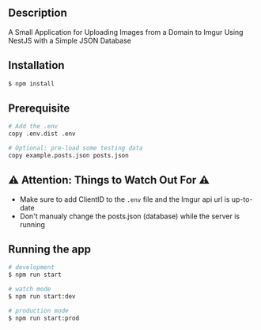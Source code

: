 ## Description

A Small Application for Uploading Images from a Domain to Imgur Using NestJS with a Simple JSON Database

## Installation

```bash
$ npm install
```

## Prerequisite
```bash
# Add the .env
copy .env.dist .env

# Optional: pre-load some testing data
copy example.posts.json posts.json
```
## :warning: Attention: Things to Watch Out For :warning:
- Make sure to add ClientID to the `.env` file and the Imgur api url is up-to-date
- Don't manualy change the posts.json (database) while the server is running


## Running the app
```bash
# development
$ npm run start

# watch mode
$ npm run start:dev

# production mode
$ npm run start:prod
```

